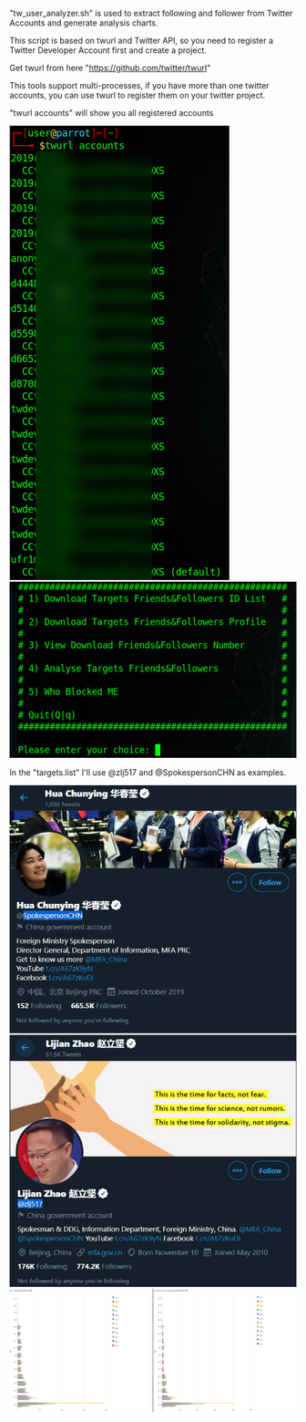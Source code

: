 "tw_user_analyzer.sh" is used to extract following and follower from Twitter Accounts and generate analysis charts.

This script is based on twurl and Twitter API, so you need to register a Twitter Developer Account first and create a project.

Get twurl from here "https://github.com/twitter/twurl"

This tools support multi-processes, if you have more than one twitter accounts, you can use twurl to register them on your twitter project.

"twurl accounts" will show you all registered accounts

<img src="/screenshot/2021-01-10_12-08-27.jpg">

<img src="/screenshot/2021-01-10_00-06-27.jpg">


In the "targets.list" I'll use @zlj517 and @SpokespersonCHN as examples.

<img src="/screenshot/%E5%8D%8E%E6%98%A5%E8%8E%B9.jpg">

<img src="screenshot/%E8%B5%B5%E7%AB%8B%E5%9D%9A.jpg">

<img src="/screenshot/zlj_vs_hcy.jpg">

